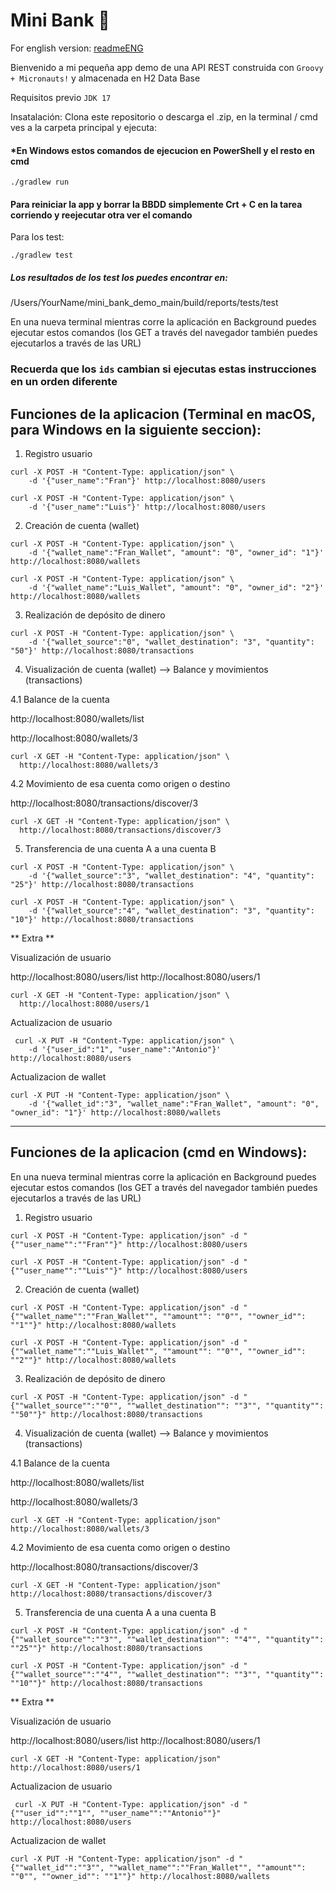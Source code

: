 # Mini Bank 🏦

For english version: [readmeENG](https://github.com/victorma17/mini_bank_demo/blob/main/readmeENG.md)

Bienvenido a mi pequeña app demo de una API REST construida con `Groovy + Micronauts!` y almacenada en H2 Data Base

Requisitos previo `JDK 17`

Insatalación: Clona este repositorio o descarga el .zip, en la terminal / cmd ves a la carpeta principal y ejecuta:
#### *En Windows estos comandos de ejecucion en PowerShell y el resto en cmd
```shell
./gradlew run 
```
#### Para reiniciar la app y borrar la BBDD simplemente Crt + C en la tarea corriendo y reejecutar otra ver el comando
Para los test:
```shell
./gradlew test
```
##### Los resultados de los test los puedes encontrar en:
/Users/YourName/mini_bank_demo_main/build/reports/tests/test

En una nueva terminal mientras corre la aplicación en Background puedes ejecutar estos comandos (los GET a través del navegador también puedes ejecutarlos a través de las URL)
### Recuerda que los `ids` cambian si ejecutas estas instrucciones en un orden diferente

## Funciones de la aplicacion (Terminal en macOS, para Windows en la siguiente seccion):

1. Registro usuario

```shell
curl -X POST -H "Content-Type: application/json" \
    -d '{"user_name":"Fran"}' http://localhost:8080/users
```
```shell
curl -X POST -H "Content-Type: application/json" \
    -d '{"user_name":"Luis"}' http://localhost:8080/users
```

2. Creación de cuenta (wallet)
```shell
curl -X POST -H "Content-Type: application/json" \
    -d '{"wallet_name":"Fran_Wallet", "amount": "0", "owner_id": "1"}' http://localhost:8080/wallets
```
```shell 
curl -X POST -H "Content-Type: application/json" \
    -d '{"wallet_name":"Luis_Wallet", "amount": "0", "owner_id": "2"}' http://localhost:8080/wallets
```


3. Realización de depósito de dinero
```shell
curl -X POST -H "Content-Type: application/json" \
    -d '{"wallet_source":"0", "wallet_destination": "3", "quantity": "50"}' http://localhost:8080/transactions
```

4. Visualización de cuenta (wallet) --> Balance y movimientos (transactions)

4.1 Balance de la cuenta

http://localhost:8080/wallets/list

http://localhost:8080/wallets/3
```shell
curl -X GET -H "Content-Type: application/json" \
  http://localhost:8080/wallets/3
```

4.2 Movimiento de esa cuenta como origen o destino

http://localhost:8080/transactions/discover/3
```shell
curl -X GET -H "Content-Type: application/json" \
  http://localhost:8080/transactions/discover/3
```

5. Transferencia de una cuenta A a una cuenta B
```shell
curl -X POST -H "Content-Type: application/json" \
    -d '{"wallet_source":"3", "wallet_destination": "4", "quantity": "25"}' http://localhost:8080/transactions
```
```shell
curl -X POST -H "Content-Type: application/json" \
    -d '{"wallet_source":"4", "wallet_destination": "3", "quantity": "10"}' http://localhost:8080/transactions
```


** Extra **

Visualización de usuario

http://localhost:8080/users/list
http://localhost:8080/users/1
```shell
curl -X GET -H "Content-Type: application/json" \
  http://localhost:8080/users/1
```

Actualizacion de usuario
```shell
 curl -X PUT -H "Content-Type: application/json" \
    -d '{"user_id":"1", "user_name":"Antonio"}' http://localhost:8080/users
```

Actualizacion de wallet
```shell
curl -X PUT -H "Content-Type: application/json" \
    -d '{"wallet_id":"3", "wallet_name":"Fran_Wallet", "amount": "0", "owner_id": "1"}' http://localhost:8080/wallets
```
---

## Funciones de la aplicacion (cmd en Windows):

En una nueva terminal mientras corre la aplicación en Background puedes ejecutar estos comandos (los GET a través del navegador también puedes ejecutarlos a través de las URL)

1. Registro usuario

```shell
curl -X POST -H "Content-Type: application/json" -d "{""user_name"":""Fran""}" http://localhost:8080/users
```
```shell
curl -X POST -H "Content-Type: application/json" -d "{""user_name"":""Luis""}" http://localhost:8080/users
```



2. Creación de cuenta (wallet)
```shell
curl -X POST -H "Content-Type: application/json" -d "{""wallet_name"":""Fran_Wallet"", ""amount"": ""0"", ""owner_id"": ""1""}" http://localhost:8080/wallets
```
```shell 
curl -X POST -H "Content-Type: application/json" -d "{""wallet_name"":""Luis_Wallet"", ""amount"": ""0"", ""owner_id"": ""2""}" http://localhost:8080/wallets
```


3. Realización de depósito de dinero
```shell
curl -X POST -H "Content-Type: application/json" -d "{""wallet_source"":""0"", ""wallet_destination"": ""3"", ""quantity"": ""50""}" http://localhost:8080/transactions
```

4. Visualización de cuenta (wallet) --> Balance y movimientos (transactions)

4.1 Balance de la cuenta

http://localhost:8080/wallets/list

http://localhost:8080/wallets/3
```shell
curl -X GET -H "Content-Type: application/json" http://localhost:8080/wallets/3
```

4.2 Movimiento de esa cuenta como origen o destino

http://localhost:8080/transactions/discover/3
```shell
curl -X GET -H "Content-Type: application/json" http://localhost:8080/transactions/discover/3
```

5. Transferencia de una cuenta A a una cuenta B
```shell
curl -X POST -H "Content-Type: application/json" -d "{""wallet_source"":""3"", ""wallet_destination"": ""4"", ""quantity"": ""25""}" http://localhost:8080/transactions
```
```shell
curl -X POST -H "Content-Type: application/json" -d "{""wallet_source"":""4"", ""wallet_destination"": ""3"", ""quantity"": ""10""}" http://localhost:8080/transactions
```


** Extra **

Visualización de usuario

http://localhost:8080/users/list
http://localhost:8080/users/1
```shell
curl -X GET -H "Content-Type: application/json" http://localhost:8080/users/1
```

Actualizacion de usuario
```shell
 curl -X PUT -H "Content-Type: application/json" -d "{""user_id"":""1"", ""user_name"":""Antonio""}" http://localhost:8080/users
```

Actualizacion de wallet
```shell
curl -X PUT -H "Content-Type: application/json" -d "{""wallet_id"":""3"", ""wallet_name"":""Fran_Wallet"", ""amount"": ""0"", ""owner_id"": ""1""}" http://localhost:8080/wallets
```

